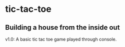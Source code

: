 # tic-tac-toe

## Building a house from the inside out

v1.0: A basic tic tac toe game played through console.
